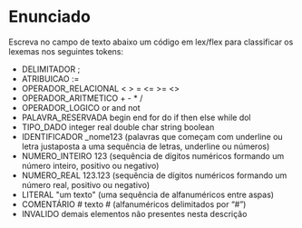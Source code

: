 # Enunciado

Escreva no campo de texto abaixo um código em lex/flex para classificar os lexemas nos seguintes tokens:

- DELIMITADOR ;
- ATRIBUICAO :=
- OPERADOR_RELACIONAL < > = <= >= <>
- OPERADOR_ARITMETICO + - \* /
- OPERADOR_LOGICO or and not
- PALAVRA_RESERVADA begin end for do if then else while dol
- TIPO_DADO integer real double char string boolean
- IDENTIFICADOR \_nome123 (palavras que começam com underline ou letra justaposta a uma sequência de letras, underline ou números)
- NUMERO_INTEIRO 123 (sequência de dígitos numéricos formando um número inteiro, positivo ou negativo)
- NUMERO_REAL 123.123 (sequência de dígitos numéricos formando um número real, positivo ou negativo)
- LITERAL "um texto" (uma sequência de alfanuméricos entre aspas)
- COMENTÁRIO # texto # (alfanuméricos delimitados por “#”)
- INVALIDO demais elementos não presentes nesta descrição
